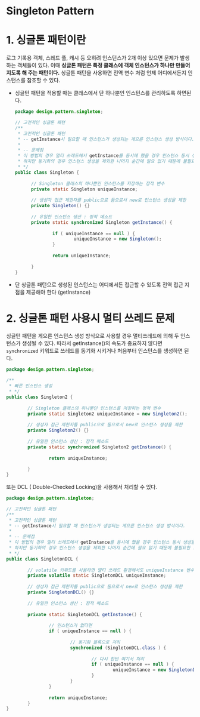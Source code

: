 #  Singleton Pattern

# 1. 싱글톤 패턴이란

로그 기록용 객체, 스레드 풀, 캐시 등 오히려 인스턴스가 2개 이상 있으면 문제가 발생하는 객체들이 있다. 이때 **싱글톤 패턴은 특정 클래스에 객체 인스턴스가 하나만 만들어지도록 해 주는 패턴이다.**  싱글톤 패턴을 사용하면 전역 변수 처럼 언제 어디에서든지 인스턴스를 참조할 수 있다.

- 싱글턴 패턴을 적용할 때는 클래스에서 단 하나뿐인 인스턴스를 관리하도록 하면된다.

  ```java
  package design.pattern.singleton;
  
  // 고전적인 싱글톤 패턴
  /**
   * 고전적인 싱글톤 패턴
   * -- getInstance시 필요할 때 인스턴스가 생성되는 게으른 인스턴스 생성 방식이다.
   *
   * -- 문제점
   * 이 방법의 경우 멀티 쓰레드에서 getInstance를 동시에 했을 경우 인스턴스 동시 생성을 막는다 ( synchronized )
   * 하지만 동기화의 경우 인스턴스 생성을 제외한 나머지 순간에 필요 없기 때문에 불필요한 오버헤드를 남긴다.
   * */
  public class Singleton {
  		
  		// Singleton 클래스의 하나뿐인 인스턴스를 저장하는 정적 변수
  		private static Singleton uniqueInstance;
  		
  		// 생성자 접근 제한자를 public으로 둠으로서 new로 인스턴스 생성을 제한
  		private Singleton() {}
  		
  		// 유일한 인스턴스 생산 : 정적 메소드
  		private static synchronized Singleton getInstance() {
  				
  				if ( uniqueInstance == null ) {
  						uniqueInstance = new Singleton();
  				}
  				
  				return uniqueInstance;
  				
  		}
  }
  ```

- 단 싱글톤 패턴으로 생성된 인스턴스는 어디에서든 접근할 수 있도록 전역 접근 지점을 제공해야 한다 (getInstance)

# 2. 싱글톤 패턴 사용시 멀티 쓰레드 문제

싱글턴 패턴을 게으른 인스턴스 생성 방식으로 사용할 경우 멀티쓰레드에 의해 두 인스턴스가 생성될 수 있다. 따라서 getInstance()의 속도가 중요하지 않다면 `synchronized` 키워드로 쓰레드를 동기화 시키거나 처음부터 인스턴스를 생성하면 된다.

```java
package design.pattern.singleton;

/**
 * 빠른 인스턴스 생성
 * */
public class Singleton2 {
		
		// Singleton 클래스의 하나뿐인 인스턴스를 저장하는 정적 변수
		private static Singleton2 uniqueInstance = new Singleton2();
		
		// 생성자 접근 제한자를 public으로 둠으로서 new로 인스턴스 생성을 제한
		private Singleton2() {}
		
		// 유일한 인스턴스 생산 : 정적 메소드
		private static synchronized Singleton2 getInstance() {
			
				return uniqueInstance;
				
		}
}
```

또는 DCL ( Double-Checked Locking)을 사용해서 처리할 수 있다.

```java
package design.pattern.singleton;

// 고전적인 싱글톤 패턴
/**
 * 고전적인 싱글톤 패턴
 * -- getInstance시 필요할 때 인스턴스가 생성되는 게으른 인스턴스 생성 방식이다.
 *
 * -- 문제점
 * 이 방법의 경우 멀티 쓰레드에서 getInstance를 동시에 했을 경우 인스턴스 동시 생성을 막는다 ( synchronized )
 * 하지만 동기화의 경우 인스턴스 생성을 제외한 나머지 순간에 필요 없기 때문에 불필요한 오버헤드를 남긴다.
 * */
public class SingletonDCL {
		
		// volatile 키워드를 사용하면 멀티 쓰레드 환경에서도 uniqueInstance 변수가 초기화 되는 과정이 올바르게 진행
		private volatile static SingletonDCL uniqueInstance;
		
		// 생성자 접근 제한자를 public으로 둠으로서 new로 인스턴스 생성을 제한
		private SingletonDCL() {}
		
		// 유일한 인스턴스 생산 : 정적 메소드
		
		private static SingletonDCL getInstance() {
				
				// 인스턴스가 없다면
				if ( uniqueInstance == null ) {
						
						// 동기화 블록으로 처리
						synchronized (SingletonDCL.class ) {
								
								// 다시 한번 여기서 처리
								if ( uniqueInstance == null ) {
										uniqueInstance = new SingletonDCL();
								}
						}
				}
				
				return uniqueInstance;
		}
}
```

 